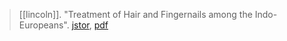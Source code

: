 > [[lincoln]]. "Treatment of Hair and Fingernails among the Indo-Europeans". [jstor](http://www.jstor.org/stable/1062635?origin=JSTOR-pdf), [pdf](a/b-lincoln1977.pdf)